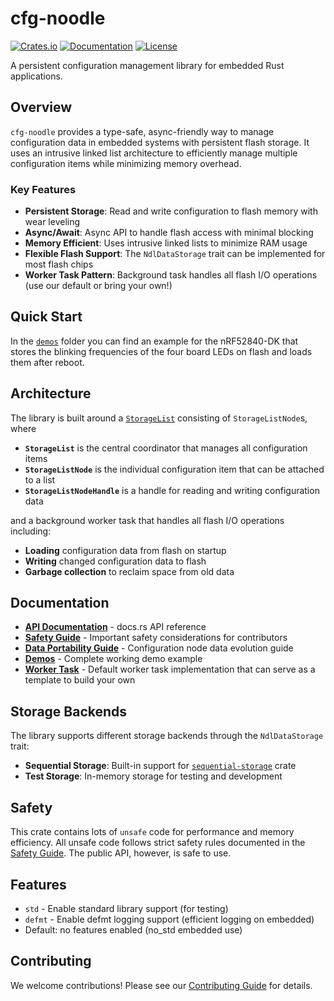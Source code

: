 # cfg-noodle

[![Crates.io](https://img.shields.io/crates/v/cfg-noodle.svg)](https://crates.io/crates/cfg-noodle)
[![Documentation](https://docs.rs/cfg-noodle/badge.svg)](https://docs.rs/cfg-noodle)
[![License](https://img.shields.io/badge/license-MIT-blue.svg)](https://github.com/tweedegolf/cfg-noodle#license)

A persistent configuration management library for embedded Rust applications.

## Overview

`cfg-noodle` provides a type-safe, async-friendly way to manage configuration data in embedded systems with persistent flash storage. It uses an intrusive linked list architecture to efficiently manage multiple configuration items while minimizing memory overhead.

### Key Features

- **Persistent Storage**: Read and write configuration to flash memory with wear leveling
- **Async/Await**: Async API to handle flash access with minimal blocking
- **Memory Efficient**: Uses intrusive linked lists to minimize RAM usage
- **Flexible Flash Support**: The `NdlDataStorage` trait can be implemented for most flash chips
- **Worker Task Pattern**: Background task handles all flash I/O operations (use our default or bring your own!)

## Quick Start

In the [`demos`](https://github.com/tweedegolf/cfg-noodle/tree/main/demos) folder you can find an example for the nRF52840-DK that stores the blinking frequencies of the four
board LEDs on flash and loads them after reboot.

## Architecture

The library is built around a [`StorageList`](https://docs.rs/cfg-noodle/latest/cfg_noodle/struct.StorageList.html) consisting of `StorageListNode`s, where

- **`StorageList`** is the central coordinator that manages all configuration items
- **`StorageListNode`** is the individual configuration item that can be attached to a list  
- **`StorageListNodeHandle`** is a handle for reading and writing configuration data

and a background worker task that handles all flash I/O operations including:
- **Loading** configuration data from flash on startup
- **Writing** changed configuration data to flash
- **Garbage collection** to reclaim space from old data

## Documentation

- **[API Documentation](https://docs.rs/cfg-noodle)** - docs.rs API reference
- **[Safety Guide](https://docs.rs/cfg-noodle/latest/cfg_noodle/safety_guide/)** - Important safety considerations for contributors
- **[Data Portability Guide](https://docs.rs/cfg-noodle/latest/cfg_noodle/data_portability/)** - Configuration node data evolution guide
- **[Demos](https://github.com/tweedegolf/cfg-noodle/tree/main/demos)** - Complete working demo example
- **[Worker Task](https://docs.rs/cfg-noodle/latest/cfg_noodle/worker_task/)** - Default worker task implementation that can serve as a template to build your own

## Storage Backends

The library supports different storage backends through the `NdlDataStorage` trait:

- **Sequential Storage**: Built-in support for [`sequential-storage`](https://github.com/tweedegolf/sequential-storage) crate
- **Test Storage**: In-memory storage for testing and development

## Safety

This crate contains lots of `unsafe` code for performance and memory efficiency.
All unsafe code follows strict safety rules documented in the [Safety Guide](https://docs.rs/cfg-noodle/latest/cfg_noodle/safety_guide/). 
The public API, however, is safe to use.

## Features

- `std` - Enable standard library support (for testing)
- `defmt` - Enable defmt logging support (efficient logging on embedded)
- Default: no features enabled (no_std embedded use)

## Contributing

We welcome contributions! Please see our [Contributing Guide](https://github.com/tweedegolf/cfg-noodle/tree/main/CONTRIBUTING.md) for details.